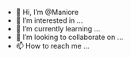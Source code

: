 - 👋 Hi, I’m @Maniore
- 👀 I’m interested in ...
- 🌱 I’m currently learning ...
- 💞️ I’m looking to collaborate on ...
- 📫 How to reach me ...

<!---
Maniore/Maniore is a ✨ special ✨ repository because its `README.md` (this file) appears on your GitHub profile.
You can click the Preview link to take a look at your changes.
--->

